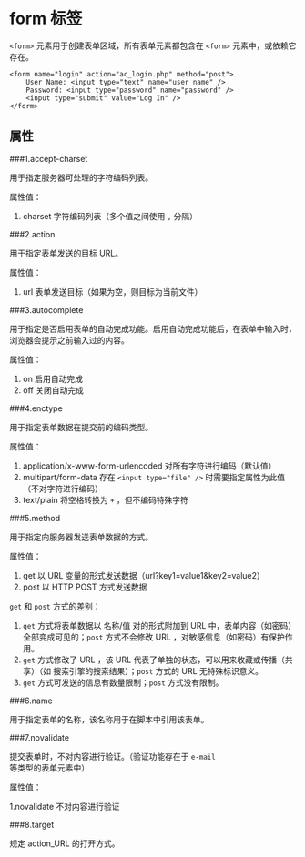 form 标签
=========

`<form>` 元素用于创建表单区域，所有表单元素都包含在 `<form>` 元素中，或依赖它存在。

	<form name="login" action="ac_login.php" method="post">
		User Name: <input type="text" name="user_name" />
		Password: <input type="password" name="password" />
		<input type="submit" value="Log In" />
	</form>

属性
----

###1.accept-charset

用于指定服务器可处理的字符编码列表。

属性值：

1. charset 字符编码列表（多个值之间使用 `,` 分隔）

###2.action

用于指定表单发送的目标 URL。

属性值：

1. url 表单发送目标（如果为空，则目标为当前文件）

###3.autocomplete

用于指定是否启用表单的自动完成功能。启用自动完成功能后，在表单中输入时，浏览器会提示之前输入过的内容。

属性值：

1. on 启用自动完成
2. off 关闭自动完成

###4.enctype

用于指定表单数据在提交前的编码类型。

属性值：

1. application/x-www-form-urlencoded 对所有字符进行编码（默认值）
2. multipart/form-data 存在 `<input type="file" />` 时需要指定属性为此值（不对字符进行编码）
3. text/plain 将空格转换为 `+` ，但不编码特殊字符

###5.method

用于指定向服务器发送表单数据的方式。

属性值：

1. get 以 URL 变量的形式发送数据（url?key1=value1&key2=value2）
2. post 以 HTTP POST 方式发送数据

`get` 和 `post` 方式的差别：

1. `get` 方式将表单数据以 名称/值 对的形式附加到 URL 中，表单内容（如密码）全部变成可见的；`post` 方式不会修改 URL ，对敏感信息（如密码）有保护作用。
2. `get` 方式修改了 URL ，该 URL 代表了单独的状态，可以用来收藏或传播（共享）（如 搜索引擎的搜索结果）；`post` 方式的 URL 无特殊标识意义。
3. `get` 方式可发送的信息有数量限制；`post` 方式没有限制。

###6.name

用于指定表单的名称，该名称用于在脚本中引用该表单。

###7.novalidate

提交表单时，不对内容进行验证。（验证功能存在于 `e-mail` 等类型的表单元素中）

属性值：

1.novalidate 不对内容进行验证

###8.target

规定 action_URL 的打开方式。
